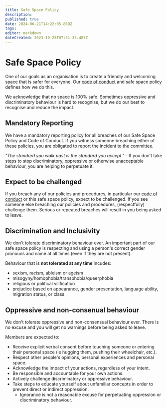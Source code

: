 ```yaml
---
title: Safe Space Policy
description: 
published: true
date: 2024-06-21T14:22:05.869Z
tags: 
editor: markdown
dateCreated: 2023-10-25T07:51:35.487Z
---
```


# Safe Space Policy
One of our goals as an organisation is to create a friendly and welcoming space that is safer for everyone. Our [code of conduct](/bylaws/coc) and safe space policy defines how we do this.

We acknowledge that no space is 100% safe. Sometimes oppressive and discriminatory behaviour is hard to recognise, but we do our best to recognise and reduce the impact.

## Mandatory Reporting
We have a mandatory reporting policy for all breaches of our Safe Space Policy and Code of Conduct. If you witness someone breaching either of these policies, you are obligated to report the incident to the committee.

*"The standard you walk past is the standard you accept."* - If you don't take steps to stop discriminatory, oppressive or otherwise unacceptable behaviour, you are helping to perpetuate it.

## Expect to be challenged
If you breach any of our policies and procedures, in particular our [code of conduct](/bylaws/coc) or this safe space policy, expect to be challenged. If you see someone else breaching our policies and procedures, (respectfully) challenge them. Serious or repeated breaches will result in you being asked to leave.

## Discrimination and Inclusivity
We don't tolerate discriminatory behaviour ever. An important part of our safe space policy is respecting and using a person's correct gender pronouns and name at all times (even if they are not present).

Behaviour that is **not tolerated at any time** incudes:
* sexism, racism, ableism or ageism
* misogyny/homophobia/transphobia/queerphobia
* religious or political vilification
* prejudice based on appearance, gender presentation, language ability, migration status, or class

## Oppressive and non-consenual behaviour
We don't tolerate oppressive and non-consensual behaviour ever. There is no excuse and you will get no warnings before being asked to leave.

Members are expected to:
* Receive explicit verbal consent before touching someone or entering their personal space (ie hugging them, pushing their wheelchair, etc.).
* Respect other people's opinions, personal experiences and personal space.
* Acknowledge the impact of your actions, regardless of your intent.
* Be responsible and accountable for your own actions.
* Actively challenge discriminatory or oppressive behaviour.
* Take steps to educate yourself about unfamiliar concepts in order to prevent direct or indirect oppression.
  * Ignorance is not a reasonable excuse for perpetuating oppression or discriminatory behaviour.
